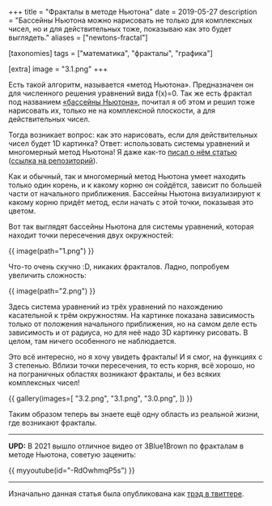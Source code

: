 +++
title = "Фракталы в методе Ньютона"
date = 2019-05-27
description = "Бассейны Ньютона можно нарисовать не только для комплексных чисел, но и для действительных тоже, показываю как это будет выглядеть."
aliases = ["newtons-fractal"]

[taxonomies]
tags = ["математика", "фракталы", "графика"]

[extra]
image = "3.1.png"
+++

Есть такой алгоритм, называется «метод Ньютона». Предназначен он для численного решения уравнений вида f(x)=0. Так же есть фрактал под названием [«бассейны Ньютона»](https://ru.wikipedia.org/wiki/%D0%91%D0%B0%D1%81%D1%81%D0%B5%D0%B9%D0%BD%D1%8B_%D0%9D%D1%8C%D1%8E%D1%82%D0%BE%D0%BD%D0%B0), почитал я об этом и решил тоже нарисовать их, только не на комплексной плоскости, а для действительных чисел.

Тогда возникает вопрос: как это нарисовать, если для действительных чисел будет 1D картинка? Ответ: использовать системы уравнений и многомерный метод Ньютона! Я даже как-то [писал о нём статью](https://github.com/optozorax/newtons_method_article/raw/master/main.pdf) ([ссылка на репозиторий](https://github.com/optozorax/newtons_method_article)).

Как и обычный, так и многомерный метод Ньютона умеет находить только один корень, и к какому корню он сойдётся, зависит по большей части от начального приближения. Бассейны Ньютона визуализируют к какому корню придёт метод, если начать с этой точки, показывая это цветом.

Вот так выглядят бассейны Ньютона для системы уравнений, которая находит точки пересечения двух окружностей:

{{ image(path="1.png") }}

Что-то очень скучно :D, никаких фракталов. Ладно, попробуем увеличить сложность:

{{ image(path="2.png") }}

Здесь система уравнений из трёх уравнений по нахождению касательной к трём окружностям. На картинке показана зависимость только от положения начального приближения, но на самом деле есть зависимость и от радиуса, но для неё надо 3D картинку рисовать. В целом, там ничего особенного не наблюдается.

Это всё интересно, но я хочу увидеть фракталы! И я смог, на функциях с 3 степенью. Вблизи точки пересечения, то есть корня, всё хорошо, но на пограничных областях возникают фракталы, и без всяких комплексных чисел!

{{ gallery(images=[
	"3.2.png", 
	"3.1.png", 
	"3.0.png", 
]) }}

Таким образом теперь вы знаете ещё одну область из реальной жизни, где возникают фракталы.

---

**UPD:** В 2021 вышло отличное видео от 3Blue1Brown по фракталам в методе Ньютона, советую заценить:

{{ myyoutube(id="-RdOwhmqP5s") }}

---

Изначально данная статья была опубликована как [трэд в твиттере](https://twitter.com/optozorax/status/1133045414888738816).